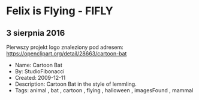 # Felix is Flying - FIFLY

## 3 sierpnia 2016
Pierwszy projekt logo znaleziony pod adresem:
https://openclipart.org/detail/28663/cartoon-bat

* Name: Cartoon Bat
* By: StudioFibonacci
* Created: 2009-12-11
* Description: Cartoon Bat in the style of lemmling.
* Tags: animal , bat , cartoon , flying , halloween , imagesFound , mammal
